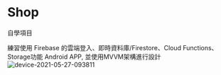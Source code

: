 
# Shop

自學項目   

練習使用 Firebase 的雲端登入、即時資料庫/Firestore、Cloud Functions、  Storage功能 Android APP,
並使用MVVM架構進行設計
![device-2021-05-27-093811](https://user-images.githubusercontent.com/44021177/119752366-7d063a80-becf-11eb-9194-9f9868bc8f1f.png)
